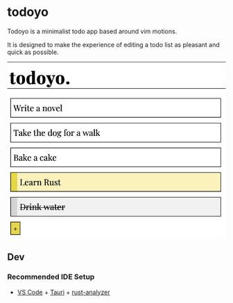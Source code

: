# todoyo

Todoyo is a minimalist todo app based around vim motions.

It is designed to make the experience of editing a todo list as pleasant and quick as possible.

![todoyo screenshot](./screenshots/todoyo-example.png)

## Dev

### Recommended IDE Setup

- [VS Code](https://code.visualstudio.com/) + [Tauri](https://marketplace.visualstudio.com/items?itemName=tauri-apps.tauri-vscode) + [rust-analyzer](https://marketplace.visualstudio.com/items?itemName=rust-lang.rust-analyzer)
